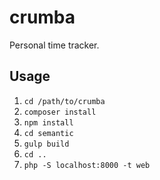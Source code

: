 # crumba
Personal time tracker.


## Usage
1. `cd /path/to/crumba`
2. `composer install`
3. `npm install`
4. `cd semantic`
5. `gulp build`
6. `cd ..`
7. `php -S localhost:8000 -t web`
